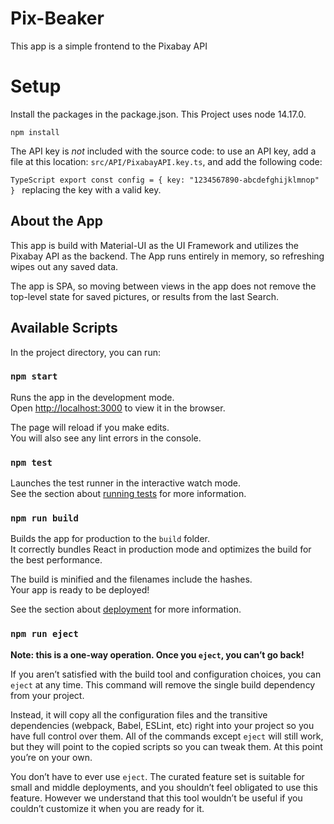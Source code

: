 # Pix-Beaker
This app is a simple frontend to the Pixabay API

# Setup
Install the packages in the package.json. This Project uses node 14.17.0.

`
npm install
`

The API key is _not_ included with the source code: to use an API key, add a
file at this location: `src/API/PixabayAPI.key.ts`, and add the following code:

`TypeScript
export const config = {
  key: "1234567890-abcdefghijklmnop"
}
`
replacing the key with a valid key.

## About the App
This app is build with Material-UI as the UI Framework and utilizes the Pixabay
API as the backend. The App runs entirely in memory, so refreshing wipes out any
saved data.

The app is SPA, so moving between views in the app does not remove the top-level
state for saved pictures, or results from the last Search.

## Available Scripts

In the project directory, you can run:

### `npm start`

Runs the app in the development mode.\
Open [http://localhost:3000](http://localhost:3000) to view it in the browser.

The page will reload if you make edits.\
You will also see any lint errors in the console.

### `npm test`

Launches the test runner in the interactive watch mode.\
See the section about [running tests](https://facebook.github.io/create-react-app/docs/running-tests) for more information.

### `npm run build`

Builds the app for production to the `build` folder.\
It correctly bundles React in production mode and optimizes the build for the best performance.

The build is minified and the filenames include the hashes.\
Your app is ready to be deployed!

See the section about [deployment](https://facebook.github.io/create-react-app/docs/deployment) for more information.

### `npm run eject`

**Note: this is a one-way operation. Once you `eject`, you can’t go back!**

If you aren’t satisfied with the build tool and configuration choices, you can `eject` at any time. This command will remove the single build dependency from your project.

Instead, it will copy all the configuration files and the transitive dependencies (webpack, Babel, ESLint, etc) right into your project so you have full control over them. All of the commands except `eject` will still work, but they will point to the copied scripts so you can tweak them. At this point you’re on your own.

You don’t have to ever use `eject`. The curated feature set is suitable for small and middle deployments, and you shouldn’t feel obligated to use this feature. However we understand that this tool wouldn’t be useful if you couldn’t customize it when you are ready for it.

